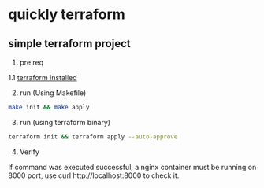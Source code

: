 # quickly terraform

## simple terraform project

1. pre req

1.1 [terraform installed](https://developer.hashicorp.com/terraform/downloads)

2. run (Using Makefile)

```bash
make init && make apply
```

3. run (using terraform binary)

```bash
terraform init && terraform apply --auto-approve
```

4. Verify

If command was executed successful, a nginx container must be running on 8000 port, use curl http://localhost:8000 to check it.